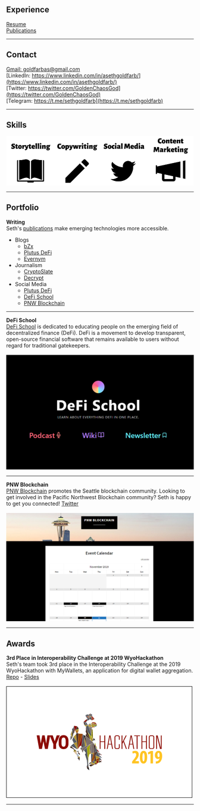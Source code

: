 ## Experience
[Resume](https://docs.google.com/document/d/1sNiGLyQzHfT1L1B6tK6n0QtXu6XuuLMMXQ3C-ON6q10/edit?usp=sharing)
<br>
[Publications](https://docs.google.com/spreadsheets/d/13bRyko9UmfNpYWu71-CijDEloMyfw2jTbXsmLbcHHW0/edit#gid=0)

---

## Contact
[Gmail: goldfarbas@gmail.com](mailto:goldfarbas@gmail.com)
<br>
[LinkedIn: https://www.linkedin.com/in/asethgoldfarb/](https://www.linkedin.com/in/asethgoldfarb/)
<br>
[Twitter: https://twitter.com/GoldenChaosGod](https://twitter.com/GoldenChaosGod)
<br>
[Telegram: https://t.me/sethgoldfarb](https://t.me/sethgoldfarb)

---

## Skills
<img src="images/Storytelling (2).png?raw=true"/>

---

## Portfolio 

__Writing__
<br>
Seth's [publications](https://docs.google.com/spreadsheets/d/13bRyko9UmfNpYWu71-CijDEloMyfw2jTbXsmLbcHHW0/edit#gid=0) make emerging technologies more accessible.
* Blogs
  * [bZx](https://bzx.network/blog/)
  * [Plutus DeFi](https://medium.com/plutusdefi)
  * [Evernym](http://evernym.com/blog)
* Journalism
  * [CryptoSlate](https://cryptoslate.com/author/seth-goldfarb/)
  * [Decrypt](https://decrypt.co/author/sethgoldfarb)
* Social Media
  * [Plutus DeFi](https://twitter.com/plutusdefi)
  * [DeFi School](https://twitter.com/defi_school)
  * [PNW Blockchain](https://twitter.com/pnwblockchain)
  
---
__DeFi School__
<br>
[DeFi School](https://defi.school/) is dedicated to educating people on the emerging field of decentralized finance (DeFi). DeFi is a movement to develop transparent, open-source financial software that remains available to users without regard for traditional gatekeepers.
<br><br>
<img src="images/defisc.png?raw=true"/>

---
__PNW Blockchain__
<br>
[PNW Blockchain](https://www.pnwblockchain.com/) promotes the Seattle blockchain community. Looking to get involved in the Pacific Northwest Blockchain community? Seth is happy to get you connected! [Twitter](https://twitter.com/pnwblockchain)
<br><br>
<img src="images/pnwb.png?raw=true"/>

---

## Awards 

__3rd Place in Interoperability Challenge at 2019 WyoHackathon__
<br>
Seth's team took 3rd place in the Interoperability Challenge at the 2019 WyoHackathon with MyWallets, an application for digital wallet aggregation. [Repo](https://github.com/bgok/my-wallets) - [Slides](https://docs.google.com/presentation/d/137vz03s-33TVp9EP7tn_SyskN7OXJoK8mpGn_KqlqEU/edit?usp=sharing)
<br><br>
<img src="images/iuytrds.png?raw=true"/>

---
